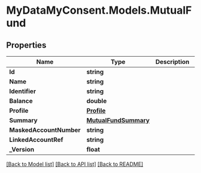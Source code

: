 # MyDataMyConsent.Models.MutualFund

## Properties

Name | Type | Description | Notes
------------ | ------------- | ------------- | -------------
**Id** | **string** |  | 
**Name** | **string** |  | 
**Identifier** | **string** |  | 
**Balance** | **double** |  | 
**Profile** | [**Profile**](Profile.md) |  | 
**Summary** | [**MutualFundSummary**](MutualFundSummary.md) |  | 
**MaskedAccountNumber** | **string** |  | 
**LinkedAccountRef** | **string** |  | 
**_Version** | **float** |  | 

[[Back to Model list]](../README.md#documentation-for-models) [[Back to API list]](../README.md#documentation-for-api-endpoints) [[Back to README]](../README.md)

